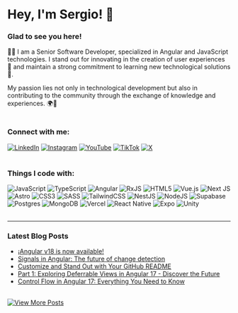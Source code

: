 # Hey, I'm Sergio! 👋

### Glad to see you here!
👨‍💻 I am a Senior Software Developer, specialized in Angular and JavaScript technologies. I stand out for innovating in the creation of user experiences 🎨 and maintain a strong commitment to learning new technological solutions 🚀.

My passion lies not only in technological development but also in contributing to the community through the exchange of knowledge and experiences. 🌍💬
<br><br/>

### Connect with me:
[![LinkedIn](https://img.shields.io/badge/linkedin-%230077B5.svg?style=for-the-badge&logo=linkedin&logoColor=white)](https://www.linkedin.com/in/sergiocode91/)
[![Instagram](https://img.shields.io/badge/Instagram-%23E4405F.svg?style=for-the-badge&logo=Instagram&logoColor=white)](https://www.instagram.com/sergiocode_/)
[![YouTube](https://img.shields.io/badge/YouTube-%23FF0000.svg?style=for-the-badge&logo=YouTube&logoColor=white)](https://www.instagram.com/sergiocode_/)
[![TikTok](https://img.shields.io/badge/TikTok-%23000000.svg?style=for-the-badge&logo=TikTok&logoColor=white)](https://www.tiktok.com/@sergiocode_)
[![X](https://img.shields.io/badge/X-%23000000.svg?style=for-the-badge&logo=X&logoColor=white)](https://www.x.com/@sergiocode_)
<br><br/>

### Things I code with:
![JavaScript](https://img.shields.io/badge/javascript-%23323330.svg?style=for-the-badge&logo=javascript&logoColor=%23F7DF1E)
![TypeScript](https://img.shields.io/badge/typescript-%23007ACC.svg?style=for-the-badge&logo=typescript&logoColor=white)
![Angular](https://img.shields.io/badge/angular-%23DD0031.svg?style=for-the-badge&logo=angular&logoColor=white)
![RxJS](https://img.shields.io/badge/rxjs-%23B7178C.svg?style=for-the-badge&logo=reactivex&logoColor=white)
![HTML5](https://img.shields.io/badge/html5-%23E34F26.svg?style=for-the-badge&logo=html5&logoColor=white)
![Vue.js](https://img.shields.io/badge/vuejs-%2335495e.svg?style=for-the-badge&logo=vuedotjs&logoColor=%234FC08D)
![Next JS](https://img.shields.io/badge/Next-black?style=for-the-badge&logo=next.js&logoColor=white)
![Astro](https://img.shields.io/badge/astro-%232C2052.svg?style=for-the-badge&logo=astro&logoColor=white)
![CSS3](https://img.shields.io/badge/css3-%231572B6.svg?style=for-the-badge&logo=css3&logoColor=white)
![SASS](https://img.shields.io/badge/SASS-hotpink.svg?style=for-the-badge&logo=SASS&logoColor=white)
![TailwindCSS](https://img.shields.io/badge/tailwindcss-%2338B2AC.svg?style=for-the-badge&logo=tailwind-css&logoColor=white)
![NestJS](https://img.shields.io/badge/nestjs-%23E0234E.svg?style=for-the-badge&logo=nestjs&logoColor=white)
![NodeJS](https://img.shields.io/badge/node.js-6DA55F?style=for-the-badge&logo=node.js&logoColor=white)
![Supabase](https://img.shields.io/badge/Supabase-3ECF8E?style=for-the-badge&logo=supabase&logoColor=white)
![Postgres](https://img.shields.io/badge/postgres-%23316192.svg?style=for-the-badge&logo=postgresql&logoColor=white)
![MongoDB](https://img.shields.io/badge/MongoDB-%234ea94b.svg?style=for-the-badge&logo=mongodb&logoColor=white)
![Vercel](https://img.shields.io/badge/vercel-%23000000.svg?style=for-the-badge&logo=vercel&logoColor=white)
![React Native](https://img.shields.io/badge/react_native-%2320232a.svg?style=for-the-badge&logo=react&logoColor=%2361DAFB)
![Expo](https://img.shields.io/badge/expo-1C1E24?style=for-the-badge&logo=expo&logoColor=#D04A37)
![Unity](https://img.shields.io/badge/unity-%23000000.svg?style=for-the-badge&logo=unity&logoColor=white)
<br><br/>

---
### Latest Blog Posts
- [¡Angular v18 is now available!](https://www.sergiocode.dev/blog/angular-18-novedades)
- [Signals in Angular: The future of change detection](https://www.sergiocode.dev/blog/signals-angular-deteccion-de-cambios)
- [Customize and Stand Out with Your GitHub README](https://www.sergiocode.dev/blog/personaliza-y-destaca-con-tu-readme-de-github)
- [Part 1: Exploring Deferrable Views in Angular 17 - Discover the Future](https://www.sergiocode.dev/blog/descubre-deferrable-views-angular-17)
- [Control Flow in Angular 17: Everything You Need to Know](https://www.sergiocode.dev/blog/control-flow)
<br><br/>

<a href="https://www.sergiocode.dev/blog/" target="_blank">
  <img src="https://img.shields.io/badge/View%20More%20Posts-%23333.svg?style=for-the-badge&logo=blog&logoColor=white" alt="View More Posts">
</a>

